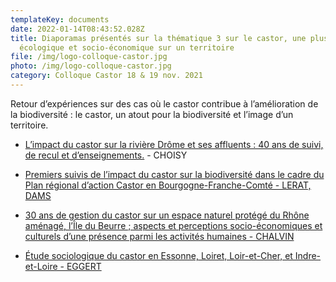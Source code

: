 ```yaml
---
templateKey: documents
date: 2022-01-14T08:43:52.028Z
title: Diaporamas présentés sur la thématique 3 sur le castor, une plus-value
  écologique et socio-économique sur un territoire
file: /img/logo-colloque-castor.jpg
photo: /img/logo-colloque-castor.jpg
category: Colloque Castor 18 & 19 nov. 2021
---
```

Retour d’expériences sur des cas où le castor contribue à l’amélioration de la biodiversité : le castor, un atout pour la biodiversité et l’image d’un territoire.

- <a href="/img/choisy-pour-powerpoint-sans-numéro.pdf" target="_blank">L’impact du castor sur la rivière Drôme et ses affluents : 40 ans de suivi, de recul et d’enseignements.</a> - CHOISY

- <a href="/img/intervention-castor-biodiversité-jne-shna_dl.pdf" target="_blank">Premiers suivis de l’impact du castor sur la biodiversité dans le cadre du Plan régional d’action Castor en Bourgogne-Franche-Comté - LERAT, DAMS</a>

- <a href="/img/diapo_étude_perception_castor_vf.pdf" target="_blank">30 ans de gestion du castor sur un espace naturel protégé du Rhône aménagé, l’Île du Beurre ; aspects et perceptions socio-économiques et culturels d’une présence parmi les activités humaines - CHALVIN</a>

- <a href="/img/présentation-programme-castor-colloquedole19112021.pdf" target="_blank">Étude sociologique du castor en Essonne, Loiret, Loir-et-Cher, et Indre-et-Loire - EGGERT</a>